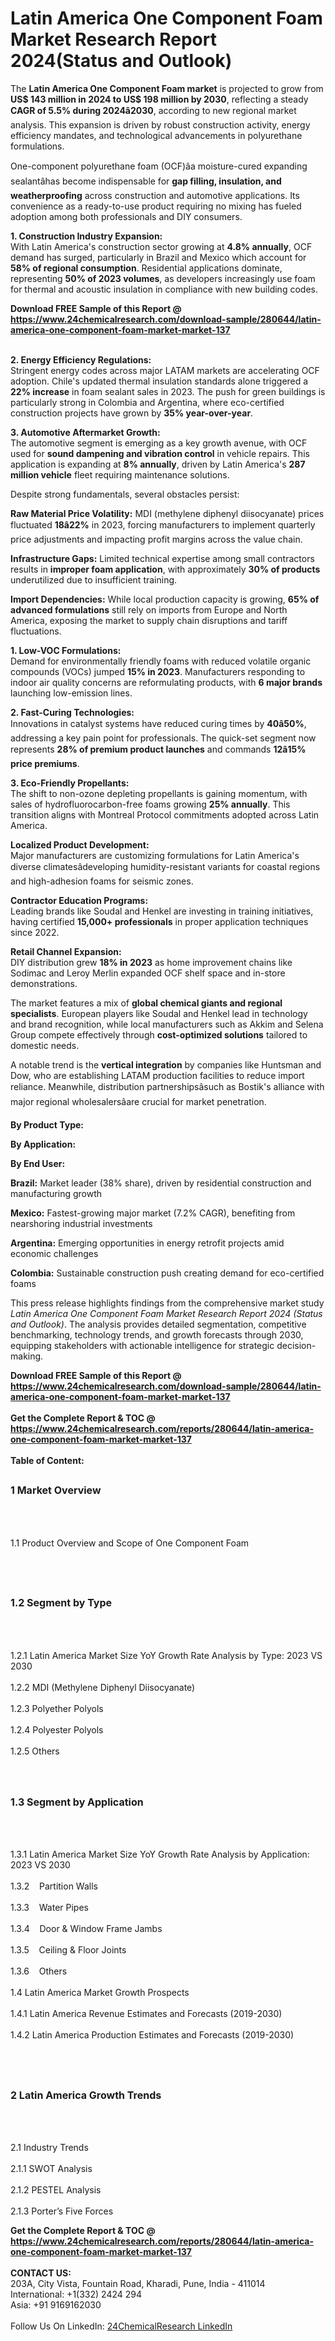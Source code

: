 <h1>Latin America One Component Foam Market Research Report 2024(Status and Outlook)</h1><p>The <strong>Latin America One Component Foam market</strong> is projected to grow from <strong>US$ 143 million in 2024 to US$ 198 million by 2030</strong>, reflecting a steady <strong>CAGR of 5.5% during 2024â2030</strong>, according to new regional market analysis. This expansion is driven by robust construction activity, energy efficiency mandates, and technological advancements in polyurethane formulations.</p><p>One-component polyurethane foam (OCF)âa moisture-cured expanding sealantâhas become indispensable for <strong>gap filling, insulation, and weatherproofing</strong> across construction and automotive applications. Its convenience as a ready-to-use product requiring no mixing has fueled adoption among both professionals and DIY consumers.</p><p><strong>1. Construction Industry Expansion:</strong><br>
With Latin America's construction sector growing at <strong>4.8% annually</strong>, OCF demand has surged, particularly in Brazil and Mexico which account for <strong>58% of regional consumption</strong>. Residential applications dominate, representing <strong>50% of 2023 volumes</strong>, as developers increasingly use foam for thermal and acoustic insulation in compliance with new building codes.</p><div><b>Download FREE Sample of this Report @ 
            <a href="https://www.24chemicalresearch.com/download-sample/280644/latin-america-one-component-foam-market-market-137">
            https://www.24chemicalresearch.com/download-sample/280644/latin-america-one-component-foam-market-market-137</a></b></div><br><p><strong>2. Energy Efficiency Regulations:</strong><br>
Stringent energy codes across major LATAM markets are accelerating OCF adoption. Chile's updated thermal insulation standards alone triggered a <strong>22% increase</strong> in foam sealant sales in 2023. The push for green buildings is particularly strong in Colombia and Argentina, where eco-certified construction projects have grown by <strong>35% year-over-year</strong>.</p><p><strong>3. Automotive Aftermarket Growth:</strong><br>
The automotive segment is emerging as a key growth avenue, with OCF used for <strong>sound dampening and vibration control</strong> in vehicle repairs. This application is expanding at <strong>8% annually</strong>, driven by Latin America's <strong>287 million vehicle</strong> fleet requiring maintenance solutions.</p><p>Despite strong fundamentals, several obstacles persist:</p><p><strong>Raw Material Price Volatility:</strong> MDI (methylene diphenyl diisocyanate) prices fluctuated <strong>18â22%</strong> in 2023, forcing manufacturers to implement quarterly price adjustments and impacting profit margins across the value chain.</p><p><strong>Infrastructure Gaps:</strong> Limited technical expertise among small contractors results in <strong>improper foam application</strong>, with approximately <strong>30% of products</strong> underutilized due to insufficient training.</p><p><strong>Import Dependencies:</strong> While local production capacity is growing, <strong>65% of advanced formulations</strong> still rely on imports from Europe and North America, exposing the market to supply chain disruptions and tariff fluctuations.</p><p><strong>1. Low-VOC Formulations:</strong><br>
Demand for environmentally friendly foams with reduced volatile organic compounds (VOCs) jumped <strong>15% in 2023</strong>. Manufacturers responding to indoor air quality concerns are reformulating products, with <strong>6 major brands</strong> launching low-emission lines.</p><p><strong>2. Fast-Curing Technologies:</strong><br>
Innovations in catalyst systems have reduced curing times by <strong>40â50%</strong>, addressing a key pain point for professionals. The quick-set segment now represents <strong>28% of premium product launches</strong> and commands <strong>12â15% price premiums</strong>.</p><p><strong>3. Eco-Friendly Propellants:</strong><br>
The shift to non-ozone depleting propellants is gaining momentum, with sales of hydrofluorocarbon-free foams growing <strong>25% annually</strong>. This transition aligns with Montreal Protocol commitments adopted across Latin America.</p><p><strong>Localized Product Development:</strong><br>
	Major manufacturers are customizing formulations for Latin America's diverse climatesâdeveloping humidity-resistant variants for coastal regions and high-adhesion foams for seismic zones.</p><p><strong>Contractor Education Programs:</strong><br>
	Leading brands like Soudal and Henkel are investing in training initiatives, having certified <strong>15,000+ professionals</strong> in proper application techniques since 2022.</p><p><strong>Retail Channel Expansion:</strong><br>
	DIY distribution grew <strong>18% in 2023</strong> as home improvement chains like Sodimac and Leroy Merlin expanded OCF shelf space and in-store demonstrations.</p><p>The market features a mix of <strong>global chemical giants and regional specialists</strong>. European players like Soudal and Henkel lead in technology and brand recognition, while local manufacturers such as Akkim and Selena Group compete effectively through <strong>cost-optimized solutions</strong> tailored to domestic needs.</p><p>A notable trend is the <strong>vertical integration</strong> by companies like Huntsman and Dow, who are establishing LATAM production facilities to reduce import reliance. Meanwhile, distribution partnershipsâsuch as Bostik's alliance with major regional wholesalersâare crucial for market penetration.</p><p><strong>By Product Type:</strong></p><p><strong>By Application:</strong></p><p><strong>By End User:</strong></p><p><strong>Brazil:</strong> Market leader (38% share), driven by residential construction and manufacturing growth</p><p><strong>Mexico:</strong> Fastest-growing major market (7.2% CAGR), benefiting from nearshoring industrial investments</p><p><strong>Argentina:</strong> Emerging opportunities in energy retrofit projects amid economic challenges</p><p><strong>Colombia:</strong> Sustainable construction push creating demand for eco-certified foams</p><p>This press release highlights findings from the comprehensive market study <em>Latin America One Component Foam Market Research Report 2024 (Status and Outlook)</em>. The analysis provides detailed segmentation, competitive benchmarking, technology trends, and growth forecasts through 2030, equipping stakeholders with actionable intelligence for strategic decision-making.</p><div><b>Download FREE Sample of this Report @ 
            <a href="https://www.24chemicalresearch.com/download-sample/280644/latin-america-one-component-foam-market-market-137">
            https://www.24chemicalresearch.com/download-sample/280644/latin-america-one-component-foam-market-market-137</a></b></div><br><div><b>Get the Complete Report & TOC @ 
            <a href="https://www.24chemicalresearch.com/reports/280644/latin-america-one-component-foam-market-market-137">
            https://www.24chemicalresearch.com/reports/280644/latin-america-one-component-foam-market-market-137</a></b></div><br>
            <b>Table of Content:</b><p><h2><span style="font-size:16px"><strong>1 Market Overview&nbsp;&nbsp; &nbsp;</strong></span></h2><br />
<br />
<p>1.1 Product Overview and Scope of One Component Foam&nbsp;</p><br />
<br />
<h2><strong><span style="font-size:16px">1.2 Segment by Type&nbsp;&nbsp; &nbsp;</span></strong></h2><br />
<br />
<p>1.2.1 Latin America Market Size YoY Growth Rate Analysis by Type: 2023 VS 2030&nbsp;&nbsp; &nbsp;<br /><br />
1.2.2 MDI (Methylene Diphenyl Diisocyanate)&nbsp;&nbsp; &nbsp;<br /><br />
1.2.3 Polyether Polyols<br /><br />
1.2.4 Polyester Polyols<br /><br />
1.2.5 Others<br /><br />
<br />
<h2><span style="font-size:16px"><strong>1.3 Segment by Application&nbsp;&nbsp;</strong></span></h2><br />
<br />
<p>1.3.1 Latin America Market Size YoY Growth Rate Analysis by Application: 2023 VS 2030&nbsp;&nbsp; &nbsp;<br /><br />
1.3.2&nbsp;&nbsp; &nbsp;Partition Walls<br /><br />
1.3.3&nbsp;&nbsp; &nbsp;Water Pipes<br /><br />
1.3.4&nbsp;&nbsp; &nbsp;Door & Window Frame Jambs<br /><br />
1.3.5&nbsp;&nbsp; &nbsp;Ceiling & Floor Joints<br /><br />
1.3.6&nbsp;&nbsp; &nbsp;Others<br /><br />
1.4 Latin America Market Growth Prospects&nbsp;&nbsp; &nbsp;<br /><br />
1.4.1 Latin America Revenue Estimates and Forecasts (2019-2030)&nbsp;&nbsp; &nbsp;<br /><br />
1.4.2 Latin America Production Estimates and Forecasts (2019-2030)&nbsp;&nbsp;</p><br />
<br />
<h2><span style="font-size:16px"><strong>2 Latin America Growth Trends&nbsp;&nbsp; &nbsp;</strong></span></h2><br />
<br />
<p>2.1 Industry Trends&nbsp;&nbsp; &nbsp;<br /><br />
2.1.1 SWOT Analysis&nbsp;&nbsp; &nbsp;<br /><br />
2.1.2 PESTEL Analysis&nbsp;&nbsp; &nbsp;<br /><br />
2.1.3 Porter&rsquo;s Five Forces </p><div><b>Get the Complete Report & TOC @ 
            <a href="https://www.24chemicalresearch.com/reports/280644/latin-america-one-component-foam-market-market-137">
            https://www.24chemicalresearch.com/reports/280644/latin-america-one-component-foam-market-market-137</a></b></div><br><b>CONTACT US:</b><br>
            203A, City Vista, Fountain Road, Kharadi, Pune, India - 411014<br>
            International: +1(332) 2424 294<br>
            Asia: +91 9169162030 <br><br>
            Follow Us On LinkedIn: <a href="https://www.linkedin.com/company/24chemicalresearch/">24ChemicalResearch LinkedIn</a>